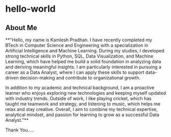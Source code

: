 # hello-world
## About Me
**"Hello, my name is Kamlesh Pradhan. I have recently completed my BTech in Computer Science and Engineering with a specialization in Artificial Intelligence and Machine Learning. During my studies, I developed strong technical skills in Python, SQL, Data Visualization, and Machine Learning, which have helped me build a solid foundation in analyzing data and deriving meaningful insights. I am particularly interested in pursuing a career as a Data Analyst, where I can apply these skills to support data-driven decision-making and contribute to organizational growth.

In addition to my academic and technical background, I am a proactive learner who enjoys exploring new technologies and keeping myself updated with industry trends. Outside of work, I like playing cricket, which has taught me teamwork and strategy, and listening to music, which helps me relax and stay creative. Overall, I aim to combine my technical expertise, analytical mindset, and passion for learning to grow as a successful Data Analyst."**

Thank You.....

